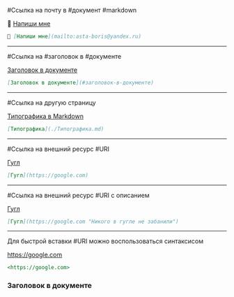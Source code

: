 

#Ссылка на почту в #документ #markdown

📮 [Напиши мне](mailto:asta-boris@yandex.ru)

```markdown
📮 [Напиши мне](mailto:asta-boris@yandex.ru)
```

----

#Ссылка на #заголовок в #документе 

[Заголовок в документе](#заголовок-в-документе)

```markdown
[Заголовок в документе](#заголовок-в-документе)
```

----

#Ссылка на другую страницу

[Типографика в Markdown](Типографика%20в%20Markdown.md)

```markdown
[Типографика](./Типографика.md)
```

----

#Ссылка на внешний ресурс #URI

[Гугл](https://google.com)

```markdown
[Гугл](https://google.com)
```

----

#Ссылка на внешний ресурс #URI с описанием

[Гугл](https://google.com "Никого в гугле не забанили")

```markdown
[Гугл](https://google.com "Никого в гугле не забанили")
```

----

Для быстрой вставки #URI можно воспользоваться синтаксисом

<https://google.com>

```markdown
<https://google.com>
```


### Заголовок в документе

